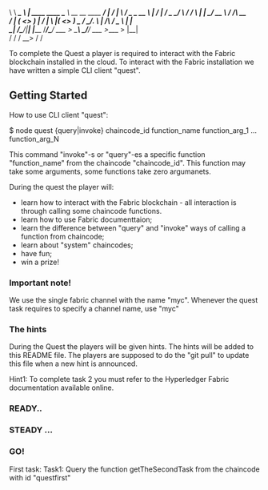 

 \      \   __________\______   \  |   ____   ____   \_____  \  __ __   ____   _______/  |_ 
 /   |   \ /  _ \_  __ \    |  _/  |  /  _ \_/ ___\   /  / \  \|  |  \_/ __ \ /  ___/\   __\
/    |    (  <_> )  | \/    |   \  |_(  <_> )  \___  /   \_/.  \  |  /\  ___/ \___ \  |  |  
\____|__  /\____/|__|  |______  /____/\____/ \___  > \_____\ \_/____/  \___  >____  > |__|  
        \/                    \/                 \/         \__>           \/     \/        


To complete the Quest a player is required to interact with the Fabric blockchain installed in the cloud.
To interact with the Fabric installation we have written a simple CLI client "quest".

## Getting Started

How to use CLI client "quest":

 $ node quest {query|invoke} chaincode_id function_name function_arg_1 ... function_arg_N
 
 This command "invoke"-s or "query"-es a specific function "function_name" from the chaincode "chaincode_id". This function may take some arguments, some functions take zero argumanets.
 
During the quest the player will:
 - learn how to interact with the Fabric blockchain - all interaction is through calling some chaincode functions.
 - learn how to use Fabric documenttaion;
 - learn the difference between "query" and "invoke" ways of calling a function from chaincode;
 - learn about "system" chaincodes;
 - have fun;
 - win a prize!

### Important note!

We use the single fabric channel with the name "myc".
Whenever the quest task requires to specify a channel name, use "myc"

### The hints

During the Quest the players will be given hints.
The hints will be added to this README file.
The players are supposed to do the "git pull" to update this file when a new hint is announced.

Hint1: To complete task 2 you must refer to the Hyperledger Fabric documentation available online. 

### READY..

### STEADY ...

### GO!

First task:
Task1: Query the function getTheSecondTask from the chaincode with id "questfirst"
